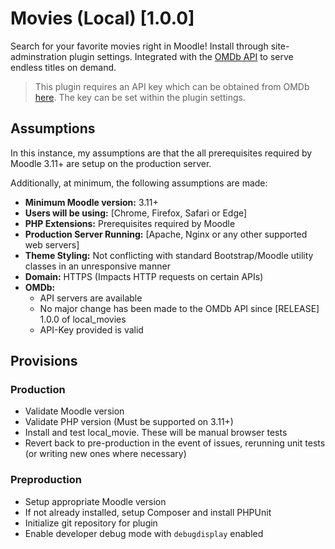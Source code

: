 # Movies (Local) [1.0.0]
Search for your favorite movies right in Moodle! Install through site-adminstration plugin settings.
Integrated with the [OMDb API](https://www.omdbapi.com/) to serve endless titles on demand.

> This plugin requires an API key which can be obtained from OMDb [here](https://www.omdbapi.com/apikey.aspx). The key can be set within the plugin settings.

## Assumptions
In this instance, my assumptions are that the all prerequisites required by Moodle 3.11+ are setup on the production server.

Additionally, at minimum, the following assumptions are made:
- **Minimum Moodle version:** 3.11+
- **Users will be using:** [Chrome, Firefox, Safari or Edge]
- **PHP Extensions:** Prerequisites required by Moodle
- **Production Server Running:** [Apache, Nginx or any other supported web servers]
- **Theme Styling:** Not conflicting with standard Bootstrap/Moodle utility classes in an unresponsive manner
- **Domain:** HTTPS (Impacts HTTP requests on certain APIs)
- **OMDb:** 
    - API servers are available
    - No major change has been made to the OMDb API since [RELEASE] 1.0.0 of local_movies
    - API-Key provided is valid

## Provisions

### Production
- Validate Moodle version
- Validate PHP version (Must be supported on 3.11+)
- Install and test local_movie. These will be manual browser tests
- Revert back to pre-production in the event of issues, rerunning unit tests (or writing new ones where necessary)

### Preproduction
- Setup appropriate Moodle version
- If not already installed, setup Composer and install PHPUnit
- Initialize git repository for plugin
- Enable developer debug mode with `debugdisplay` enabled